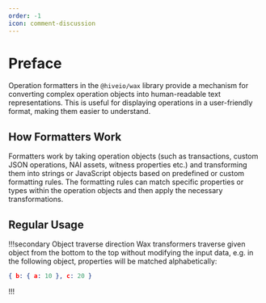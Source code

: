 ```yaml
---
order: -1
icon: comment-discussion
---
```


# Preface

Operation formatters in the `@hiveio/wax` library provide a mechanism for converting complex operation objects into human-readable text representations. This is useful for displaying operations in a user-friendly format, making them easier to understand.

## How Formatters Work

Formatters work by taking operation objects (such as transactions, custom JSON operations, NAI assets, witness properties etc.) and transforming them into strings or JavaScript objects based on predefined or custom formatting rules. The formatting rules can match specific properties or types within the operation objects and then apply the necessary transformations.

## Regular Usage

!!!secondary Object traverse direction
Wax transformers traverse given object from the bottom to the top without modifying the input data, e.g. in the following object, properties will be matched alphabetically:

```json
{ b: { a: 10 }, c: 20 }
```

!!!

